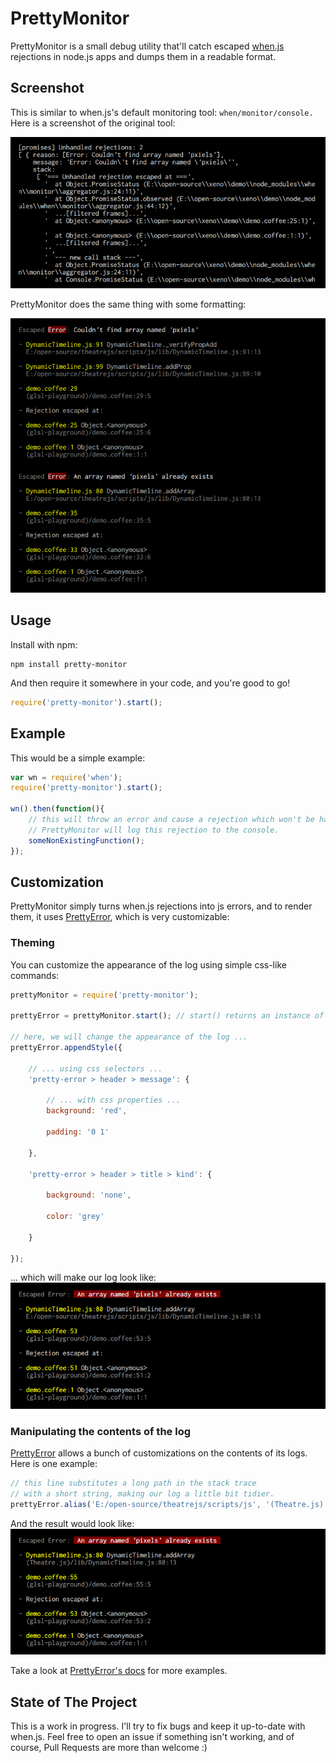 # PrettyMonitor

PrettyMonitor is a small debug utility that'll catch escaped [when.js](https://github.com/cujojs/when) rejections in node.js apps and dumps them in a readable format.

Screenshot
-----------

This is similar to when.js's default monitoring tool: `when/monitor/console.` Here is a screenshot of the original tool:

![screenshot of when/monitor/console](https://github.com/AriaMinaei/pretty-monitor/raw/master/docs/images/when-console-screenshot.png)

PrettyMonitor does the same thing with some formatting:

![screenshot of PrettyMonitor](https://github.com/AriaMinaei/pretty-monitor/raw/master/docs/images/pretty-monitor-screenshot.png)


Usage
-----

Install with npm:

	npm install pretty-monitor

And then require it somewhere in your code, and you're good to go!
```javascript
require('pretty-monitor').start();
```

Example
-------

This would be a simple example:
```javascript
var wn = require('when');
require('pretty-monitor').start();

wn().then(function(){
	// this will throw an error and cause a rejection which won't be handled.
	// PrettyMonitor will log this rejection to the console.
	someNonExistingFunction();
});
```

Customization
-------------

PrettyMonitor simply turns when.js rejections into js errors, and to render them, it uses [PrettyError](https://github.com/AriaMinaei/pretty-error), which is very customizable:

### Theming
You can customize the appearance of the log using simple css-like commands:
```javascript
prettyMonitor = require('pretty-monitor');

prettyError = prettyMonitor.start(); // start() returns an instance of PrettyError

// here, we will change the appearance of the log ...
prettyError.appendStyle({

	// ... using css selectors ...
	'pretty-error > header > message': {

		// ... with css properties ...
		background: 'red',

		padding: '0 1'

	},

	'pretty-error > header > title > kind': {

		background: 'none',

		color: 'grey'

	}

});
```
... which will make our log look like:
![themed screenshot](https://github.com/AriaMinaei/pretty-monitor/raw/master/docs/images/themed-screenshot.png)

### Manipulating the contents of the log

[PrettyError](https://github.com/AriaMinaei/pretty-error) allows a bunch of customizations on the contents of its logs. Here is one example:
```javascript
// this line substitutes a long path in the stack trace
// with a short string, making our log a little bit tidier.
prettyError.alias('E:/open-source/theatrejs/scripts/js', '(Theatre.js)');
```
And the result would look like:
![aliased screenshot](https://github.com/AriaMinaei/pretty-monitor/raw/master/docs/images/aliased-screenshot.png)

Take a look at [PrettyError's docs](https://github.com/AriaMinaei/pretty-error) for more examples.

## State of The Project

This is a work in progress. I'll try to fix bugs and keep it up-to-date with when.js. Feel free to open an issue if something isn't working, and of course, Pull Requests are more than welcome :)